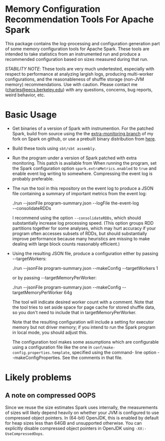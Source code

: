 # Memory Configuration Recommendation Tools For Apache Spark

This package contains the log-processing and configuration generation part of some memory
configuration tools for Apache Spark. These tools are intended to take statistics from an
instrumented run and produce a recommended configuration based on sizes measured during
that run.

*STABILITY NOTE*: These tools are very much undertested, especially with respect to
performance at analyzing largish logs, producing multi-worker configurations,
and the reasonableness of shuffle storage (non-JVM memory) recommendations.
Use with caution. Please contact me (charles@eecs.berkeley.edu) with any
questions, concerns, bug reports, weird behavior, etc.

# Basic Usage
- Get binaries of a version of Spark with instrumention. For the patched Spark, build from
  source using the the
  [extra-monitoring branch](https://github.com/woggle/spark/tree/extra-monitoring)
  of my fork on Spark on github, or use a prebuilt binary distribution from
  [here](https://www.eecs.berkeley.edu/~charles/spark-1.4.0-memanalysis-SNAPSHOT-0521-hadoop2.2.tar.gz).

- Build these tools using `sbt/sbt assembly`.

- Run the program under a version of Spark patched with extra monitoring. This
  patch is available from   When running the program, set the Spark configuration option `spark.extraMetrics.enabled` to `true`
  and enable event log writing to somewhere. Compressing the event log is probably preferable.

- The run the tool in this repository on the event log to produce a JSON file containing a summary
  of important metrics from the event log:

    ./run --jsonFile program-summary.json --logFile the-event-log \
          --consolidateRDDs

  I recommend using the option `--consolidateRDDs`, which should substantially increase log processing
  speed. (This option groups RDD partitions together for some analyses, which may hurt accuracy
  if your program often accesses subsets of RDDs, but should substantially improve performance because
  many heuristics are missing to make dealing with large block counts reasonably efficient.)

- Using the resulting JSON file, produce a configuration either by passing --targetWorkers:

    ./run --jsonFile program-summary.json --makeConfig --targetWorkers 1

  or by passing --targetMemoryPerWorker:

    ./run --jsonFile program-summary.json --makeConfig --targetMemoryPerWorker 64g

  The tool will indicate desired worker count with a comment. Note that the tool tries to set aside
  space for page cache for stored shuffle data, so you don't need to include that in
  targetMemoryPerWorker.

  Note that the resulting configuration will include a setting for executor memory but not driver memory;
  if you intend to run the Spark program in local mode, you should adjust this.

  The configuration tool makes some assumptions which are configurable using a configuration
  file like the one in `conf/make-config.properties.template`, specified using the command-
  line option --makeConfigProperties. See the comments in that file.

# Likely problems

## A note on compressed OOPS

Since we reuse the size estimates Spark uses internally,
the measurements of sizes will likely depend heavily on whether your JVM is configured to use
compressed object pointers. In (64-bit) OpenJDK, this is enabled by default for heap sizes
less than 64GB and unsupported otherwise. You can explicitly disable compressed object pointers
in OpenJDK using `-XX:-UseCompressedOops`.
